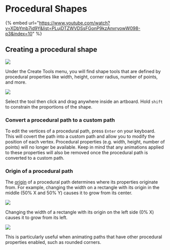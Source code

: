 # Procedural Shapes

{% embed url="https://www.youtube.com/watch?v=XDbYmb7id9Y&list=PLujDTZWVDSsFGonP9kzAnvryowW098-p3&index=10" %}

## Creating a procedural shape

![](../../.gitbook/assets/create-tools\_b.png)

Under the Create Tools menu, you will find shape tools that are defined by procedural properties like width, height, corner radius, number of points, and more.

![](<../../.gitbook/assets/createing-procedural-shape (1).gif>)

Select the tool then click and drag anywhere inside an artboard. Hold `shift` to constrain the proportions of the shape.

### Convert a procedural path to a custom path

To edit the vertices of a procedural path, press `Enter` on your keyboard. This will covert the path into a custom path and allow you to modify the position of each vertex. Procedural properties (e.g. width, height,  number of points) will no longer be available. Keep in mind that any animations applied to these properties will also be removed once the procedural path is converted to a custom path.

### Origin of a procedural path

The [origin](../manipulating-shapes/origin-and-freeze.md) of a procedural path determines where its properties originate from. For example, changing the width on a rectangle with its origin in the middle (50% X and 50% Y) causes it to grow from its center.

![](../../.gitbook/assets/procedural\_center.gif)

Changing the width of a rectangle with its origin on the left side (0% X) causes it to grow from its left.

![](../../.gitbook/assets/procedural\_left.gif)

This is particularly useful when animating paths that have other procedural properties enabled, such as rounded corners.

